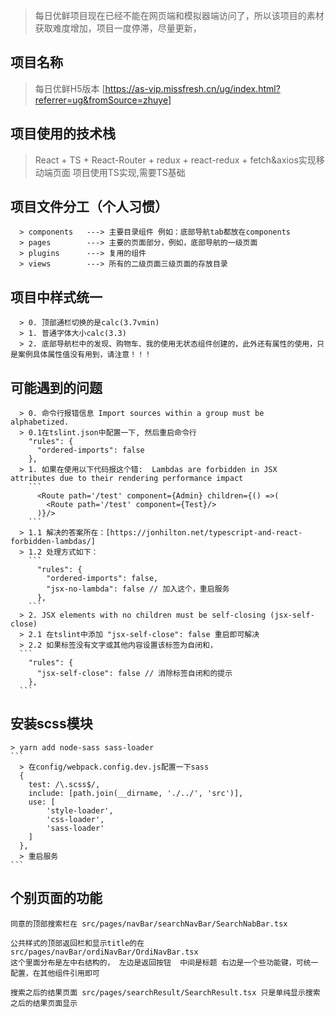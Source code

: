 <!--
 * @Description: 南宫伯赏
 * @Author: 0.1
 * @Date: 2019-08-19 10:24:39
 * @LastEditTime: 2019-08-23 15:19:06
 * @LastEditors: Please set LastEditors
 -->
 > 每日优鲜项目现在已经不能在网页端和模拟器端访问了，所以该项目的素材获取难度增加，项目一度停滞，尽量更新，
## 项目名称
  > 每日优鲜H5版本 [https://as-vip.missfresh.cn/ug/index.html?referrer=ug&fromSource=zhuye]
## 项目使用的技术栈
  > React + TS + React-Router + redux + react-redux + fetch&axios实现移动端页面
  > 项目使用TS实现,需要TS基础

## 项目文件分工（个人习惯）
  ```
    > components   ---> 主要目录组件 例如：底部导航tab都放在components
    > pages        ---> 主要的页面部分，例如，底部导航的一级页面
    > plugins      ---> 复用的组件
    > views        ---> 所有的二级页面三级页面的存放目录
  ```
## 项目中样式统一
  ```
    > 0. 顶部通栏切换的是calc(3.7vmin)
    > 1. 普通字体大小calc(3.3)
    > 2. 底部导航栏中的发现、购物车、我的使用无状态组件创建的，此外还有属性的使用，只是案例具体属性值没有用到，请注意！！！
  ```
##  可能遇到的问题
  ```
    > 0. 命令行报错信息 Import sources within a group must be alphabetized.
    > 0.1在tslint.json中配置一下, 然后重启命令行
      "rules": {
        "ordered-imports": false
      },
    > 1. 如果在使用以下代码报这个错:  Lambdas are forbidden in JSX attributes due to their rendering performance impact
      ```
        <Route path='/test' component={Admin} children={() =>(
          <Route path='/test' component={Test}/>
        )}/>
      ```
    > 1.1 解决的答案所在：[https://jonhilton.net/typescript-and-react-forbidden-lambdas/]
    > 1.2 处理方式如下：
      ```
        "rules": {
          "ordered-imports": false,
          "jsx-no-lambda": false // 加入这个，重启服务
        },
      ```
    > 2. JSX elements with no children must be self-closing (jsx-self-close)
    > 2.1 在tslint中添加 "jsx-self-close": false 重启即可解决
    > 2.2 如果标签没有文字或其他内容设置该标签为自闭和，
    ```
      "rules": {
        "jsx-self-close": false // 消除标签自闭和的提示
      },
    ```
  ``` 
  ## 安装scss模块
    > yarn add node-sass sass-loader
    ```
      > 在config/webpack.config.dev.js配置一下sass
      {
        test: /\.scss$/,
        include: [path.join(__dirname, './../', 'src')],
        use: [
            'style-loader',
            'css-loader',
            'sass-loader'
        ]
      },
      > 重启服务
    ```

## 个别页面的功能
```
同意的顶部搜索栏在 src/pages/navBar/searchNavBar/SearchNabBar.tsx

公共样式的顶部返回栏和显示title的在 src/pages/navBar/ordiNavBar/OrdiNavBar.tsx
这个里面分布是左中右结构的， 左边是返回按钮  中间是标题 右边是一个些功能键，可统一配置，在其他组件引用即可

搜索之后的结果页面 src/pages/searchResult/SearchResult.tsx 只是单纯显示搜索之后的结果页面显示
```

